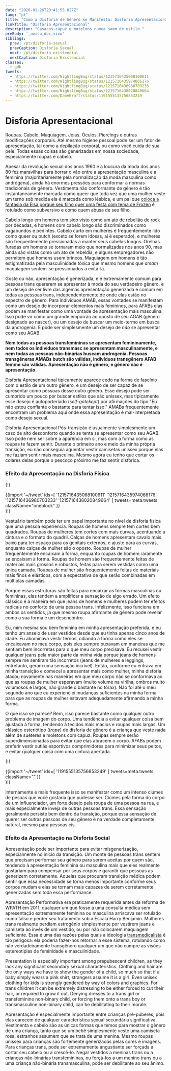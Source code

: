 ```yaml
---
date: "2020-01-26T20:41:55.827Z"
lang: "pt"
title: "Como a Disforia de Gênero se Manifesta: Disforia Apresentacional"
linkTitle: "Disforia Apresentacional"
description: "Casacos-capuz e motelons nunca saem de estilo."
preBody: '_aviso_doc_vivo'
siblings:
  prev: /pt/disforia-sexual
  prevCaption: Disforia Sexual
  next: /pt/disforia-existencial
  nextCaption: Disforia Existencial
classes:
  - gdb
tweets:
  - https://twitter.com/NightlingBug/status/1215716435068100611
  - https://twitter.com/NightlingBug/status/1215716435974066176
  - https://twitter.com/NightlingBug/status/1215716436980703233
  - https://twitter.com/NightlingBug/status/1215716438020849664
  - https://twitter.com/DameKraft/status/1191555135756853249
---
```


# Disforia Apresentacional

Roupas. Cabelo. Maquiagem. Joias. Óculos. Piercings e outras modificações corporais. Até mesmo higiene pessoal pode ser um fator de apresentação, tal como a depilação corporal, ou como você cuida de sua pele. Todas essas coisas são generizadas em nossa sociedade, especialmente roupas e cabelo.

Apesar da revolução sexual dos anos 1960 e a loucura da moda dos anos 80 fez maravilhas para borrar o vão entre a apresentação masculina e a feminina (majoritariamente pela normalização da moda masculina como andrógena), ainda há enormes pressões para conformar a normas tradicionais de gênero. Vestimenta não conformante de gênero é tão instantaneamente marcada como queer que toda vez que uma mulher veste um terno sob medida ela é marcada como lésbica, e um pai que [coloca a fantasia da Elsa porque seu filho quer uma festa com tema de Frozen](https://twitter.com/cbsnews/status/1088441623846023168?lang=en) é rotulado como subversivo e como quem abusa de seu filho.

Cabelo longo em homens tem sido visto como [um ato de rebelião de rock](https://www.youtube.com/watch?v=PbAoXw_DqvM) por décadas, e homens com cabelo longo são discriminados como vagabundos e pedintes. Cabelo curto em mulheres é frequentemente lido como queer ou butch (exceto se forem idosas, aí é esperado), e mulheres são frequentemente pressionadas a manter seus cabelos longos. Orelhas furadas em homens se tornaram meio que normalizadas nos anos 90, mas ainda são vistas como um ato de rebeldia, e alguns empregadores não permitem que homens usem brincos. Maquiagem em homens é tão estigmatizada pela masculinidade tóxica que mesmo homens que *amam* maquiagem sentem-se pressionados a evitá-la.

Goste ou não, apresentação é generizada, e é extremamente comum para pessoas trans quererem se apresentar à moda do seu verdadeiro gênero, e um desejo de ser livre das algemas apresentação generizada é comum em todas as pessoas trans, independentemente de onde elas estão no espectro de gênero. Para indivíduos AMAB, essas vontades se manifestam como um desejo de incorporar elementos mais femininos, para AFABs elas podem se manifestar como uma vontade de apresentação mais masculina. Isso pode vir como um grande empurrão ao oposto de seu AGAB (gênero designado ao nascer), ou um desejo de buscar um meio-termo em busca da androgenia. E pode ser simplesmente um desejo de *não* se apresentar como seu AGAB.

**Nem todas as pessoas transfemininas se apresentam femininamente, nem todos os indivíduos transmasc se apresentam masculinamente, e nem todas as pessoas não-binárias buscam androgenia. Pessoas transgêneras AMABs butch são válidas, indivíduos transgênero AFAB femme são válidas. Apresentação não é gênero, e gênero não é apresentação.**

Disforia Apresentacional tipicamente aparece cedo na forma de fascínio com o estilo de um outro gênero, e um desejo de ser capaz de se apresentar como pessoas desse outro gênero. Esse desejo pode ser cumprido um pouco por buscar estilos que são unissex, mas tipicamente esse desejo é autoporteriado (_self-gatekept_) por afirmações do tipo "Eu não estou confiante o bastante para tentar isso." AMABs frequentemente encontram um problema aqui onde essa apresentação é mal-interpretada como desejo sexual.

Disforia Apresentacional Pós-transição é usualmente simplesmente um caso de alto desconforto quando se tenta se apresentar como seu AGAB. Isso pode nem ser sobre a aparência em si, mas com a forma como as roupas te fazem sentir. Durante o primeiro ano e meio da minha própria transição, eu não conseguia aguentar vestir camisetas unissex porque elas me faziam sentir mais masculina. Mesmo agora eu tenho que cortar os colares delas porque o pescoço próximo me faz sentir disfórica.

### Efeito da Apresentação na Disforia Física

{!{ <div class="gutter">{{import '~/tweet' ids=[
  '1215716435068100611'
  '1215716435974066176'
  '1215716436980703233'
  '1215716438020849664'
] tweets=meta.tweets className="oneblock" }}</div> }!}


Vestuário também pode ter um papel importante no nível de disforia física que uma pessoa experiencia. Roupas de homens sempre tem cortes bem quadrados. Roupas de mulheres tem cortes com mais curvas, acentuando a cintura e o formato do quadril. Calças de homens apresentam cavalo mais baixo para ter espaço para os genitais externos, e ajuste para as curvas, enquanto calças de mulher são o oposto. Roupas de mulher frequentemente encaixam à forma, enquanto roupas de homem raramente se encaixam à forma. Roupas de homem são frequentemente feitas de materiais mais grossos e robustos, feitas para serem vestidas como uma única camada. Roupas de mulher são frequentemente feitas de materiais mais finos e elásticos, com a expectativa de que serão combinadas em múltiplas camadas.

Porque essas estruturas são feitas para encaixar as formas masculinas ou femininas, elas tendem a amplificar a sensação de algo errado. Um efeito clássico é a maneira em que jeans de homens e mulheres podem ter efeitos radicais no conforto de uma pessoa trans. Infelizmente, isso funciona em ambos os sentidos, já que mesmo roupa afirmante de gênero pode revelar como a sua forma é um desencontro.

Eu, mim mesma sou bem feminina em minha apresentação preferida, e eu tenho um anseio de usar vestidos desde que eu tinha apenas cinco anos de idade. Eu abominava vestir ternos, odiando a forma como eles se encaixavam no meu corpo, pois eles sempre puxavam em maneiras que me sentiam bem incorretas para o que meu corpo precisava. Eu recusei vestir qualquer jeans pela maior parte da minha vida porque jeans de homens sempre me sentiram tão incorretos (jeans de mulheres e leggings, entretanto, geram uma sensação incrível). Então, conforme eu entrava em minha transição e comecei a apresentar mais como mulher, minha disforia atacou novamente nas maneiras em que meu corpo não se conformava ao que as roupas de mulher esperavam (muito volume na virilha, ombros muito volumosos e largos, não grande o bastante no tórax). Não foi até o meu segundo ano que eu experienciei mudanças suficientes na minha forma para que as roupas de mulher estavam adequadamente afirmando a minha forma.

O que isso se parece? Bem, isso parece bastante como qualquer outro problema de imagem do corpo. Uma tendência a evitar qualquer coisa bem ajustada à forma, tendendo à tecidos mais macios e roupas mais largas. Um clássico esteriótipo (_trope_) de disforia de gênero é a criança que veste nada além de suéteres e moletons com capuz. Roupas sempre serão superdimensionadas para evitar que elas abracem o corpo. AFABs podem preferir vestir sutiãs esportivos comprimidores para minimizar seus peitos, e evitar qualquer coisa com uma cintura apertada.

{!{ <div class="gutter">{{import '~/tweet' ids=[
  '1191555135756853249'
] tweets=meta.tweets className="" }}</div> }!}

Internamente é mais frequente isso se manifestar como um intenso ciúmes de pesoas que você gostaria que pudesse ser. Ciúmes pela forma do corpo de um influenciador, um forte desejo pela roupa de uma pessoa na rua, e mais especialmente inveja de outras pessoas trans. Essa sensação geralmente persiste bem dentro da transição, porque essa sensação de querer ser outras pessoas de seu gênero é na verdade completamente natural, mesmo para pessoas cis.

### Efeito da Apresentação na Disforia Social

Apresentação pode ser importante para evitar misgenerização, especialmente no início da transição. Um monte de pessoas trans sentem que precisam performar seu gênero para serem aceitas por quem são, tendendo à apresentação feminina ou masculina mais que eles realmente gostariam para compensar por seus corpos e garantir que pessoas as generizem corretamente. Aquelas que procuram transição médica podem sentir que essa necessidade se torna menos importante conforme seus corpos mudam e elas se tornam mais capazes de serem corretamente generizadas sem toda essa performance.

Apresentação Performativa era praticamente requerida antes da reforma de WPATH em 2011; qualquer um que fosse a uma consulta médica sem apresentação extremamente feminina ou masculina arriscava ser rotulado como falso e perder seu tratamento sob a Escala Harry Benjamin. Mulheres trans realmente perdiam estrogênio simplesmente por vestirem jeans e camiseta ao invés de um vestido, ou por não colocarem maquiagem suficiente. Essa é uma das razões pelas quais a ideologia [transmedicalista](https://pt.wikipedia.org/wiki/Transmedicalismo) é tão perigosa: ela poderia fazer-nos retornar a esse sistema, rotulando como não verdadeiramente transgênero qualquer um que não cumpre as visões estereotipias de feminidade e masculinidade.

Presentation is especially important among prepubescent children, as they lack any significant secondary sexual characteristics. Clothing and hair are the only ways we have to show the gender of a child, so much so that if a baby simply wears a pink shirt, strangers assume it is a girl. Even unisex clothing for kids is strongly gendered by way of colors and graphics. For trans children it can be extremely distressing to be either forced to cut their hair, or required to grow it out. Denying dresses to a trans girl or transfeminine non-binary child, or forcing them onto a trans boy or transmasculine non-binary child, can be debilitating to their morale.

Apresentação é especialmente importante entre crianças pré-púberes, pois elas carecem de qualquer característica sexual secundária significativa. Vestimenta e cabelo são as únicas formas que temos para mostrar o gênero de uma criança, tanto que se um bebê simplesmente veste uma camiseta rosa, estranhos assumem que se trata de uma menina. Mesmo roupas unissex para crianças são fortemente generizadas pelas cores e imagens. Para crianças trans, pode ser extremamente angustiante ser forçada a cortar seu cabelo ou a crescê-lo. Negar vestidos a meninas trans ou a crianças não-binárias transfemininas, ou forçá-los a um menino trans ou a uma criança não-binária transmasculina, pode ser debilitante ao seu ânimo.
